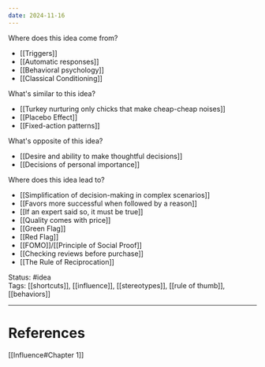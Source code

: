 ```yaml
---
date: 2024-11-16
---
```

Where does this idea come from?  
- [[Triggers]]
- [[Automatic responses]]
- [[Behavioral psychology]]
- [[Classical Conditioning]]

What's similar to this idea?  
- [[Turkey nurturing only chicks that make cheap-cheap noises]]
- [[Placebo Effect]]
- [[Fixed-action patterns]]

What's opposite of this idea?  
- [[Desire and ability to make thoughtful decisions]]
- [[Decisions of personal importance]]

Where does this idea lead to?  
- [[Simplification of decision-making in complex scenarios]]
- [[Favors more successful when followed by a reason]]
- [[If an expert said so, it must be true]]
- [[Quality comes with price]]
- [[Green Flag]]
- [[Red Flag]]
- [[FOMO]]/[[Principle of Social Proof]]
- [[Checking reviews before purchase]]
- [[The Rule of Reciprocation]]

Status: #idea  
Tags:  [[shortcuts]], [[influence]], [[stereotypes]], [[rule of thumb]], [[behaviors]]

---
# References
[[Influence#Chapter 1]]